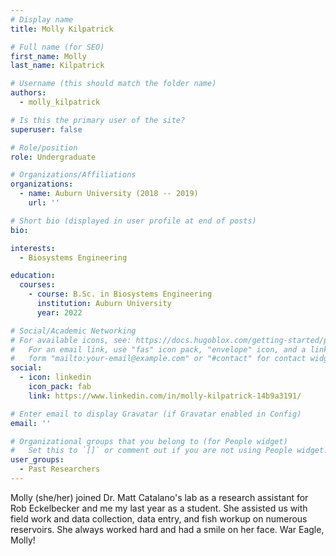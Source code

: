 ```yaml
---
# Display name
title: Molly Kilpatrick

# Full name (for SEO)
first_name: Molly
last_name: Kilpatrick

# Username (this should match the folder name)
authors:
  - molly_kilpatrick

# Is this the primary user of the site?
superuser: false

# Role/position
role: Undergraduate

# Organizations/Affiliations
organizations:
  - name: Auburn University (2018 -- 2019)
    url: ''

# Short bio (displayed in user profile at end of posts)
bio: 

interests:
  - Biosystems Engineering

education:
  courses:
    - course: B.Sc. in Biosystems Engineering
      institution: Auburn University
      year: 2022

# Social/Academic Networking
# For available icons, see: https://docs.hugoblox.com/getting-started/page-builder/#icons
#   For an email link, use "fas" icon pack, "envelope" icon, and a link in the
#   form "mailto:your-email@example.com" or "#contact" for contact widget.
social:
  - icon: linkedin
    icon_pack: fab
    link: https://www.linkedin.com/in/molly-kilpatrick-14b9a3191/

# Enter email to display Gravatar (if Gravatar enabled in Config)
email: ''

# Organizational groups that you belong to (for People widget)
#   Set this to `[]` or comment out if you are not using People widget.
user_groups:
  - Past Researchers
---
```


Molly (she/her) joined Dr. Matt Catalano's lab as a research assistant for Rob Eckelbecker and me my last year as a student. She assisted us with field work and data collection, data entry, and fish workup on numerous reservoirs. She always worked hard and had a smile on her face. War Eagle, Molly!
